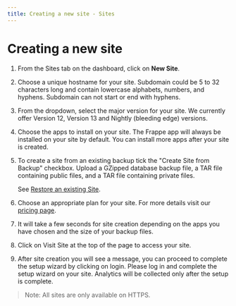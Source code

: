 ```yaml
---
title: Creating a new site - Sites
---
```


# Creating a new site

1. From the Sites tab on the dashboard, click on **New Site**.
1. Choose a unique hostname for your site. Subdomain could be 5 to 32 characters
   long and contain lowercase alphabets, numbers, and hyphens. Subdomain can not
   start or end with hyphens.
1. From the dropdown, select the major version for your site. We currently offer
   Version 12, Version 13 and Nightly (bleeding edge) versions.
1. Choose the apps to install on your site. The Frappe app will always be
   installed on your site by default. You can install more apps after your site
   is created.
1. To create a site from an existing backup tick the "Create Site from Backup"
   checkbox. Upload a GZipped database backup file, a TAR file containing public
   files, and a TAR file containing private files.

   See [Restore an existing Site](/docs/sites/restore-an-existing-site).
1. Choose an appropriate plan for your site. For more details visit our [pricing
   page](/pricing).
1. It will take a few seconds for site creation depending on the apps you have
   chosen and the size of your backup files.
1. Click on Visit Site at the top of the page to access your site.
2. After site creation you will see a message, you can proceed to
   complete the setup wizard by clicking on login. Please log in and complete
   the setup wizard on your site. Analytics will be collected only after the
   setup is complete.

> Note: All sites are only available on HTTPS.
